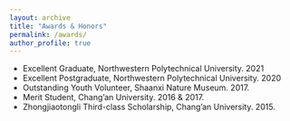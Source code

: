 ```yaml
---
layout: archive
title: "Awards & Honors"
permalink: /awards/
author_profile: true
---
```


* Excellent Graduate, Northwestern Polytechnical University. 2021
* Excellent Postgraduate, Northwestern Polytechnical University. 2020
* Outstanding Youth Volunteer, Shaanxi Nature Museum. 2017.
* Merit Student, Chang’an University. 2016 & 2017.
* Zhongjiaotongli Third-class Scholarship, Chang’an University. 2015.

